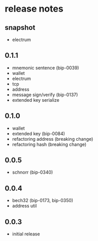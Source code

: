 # release notes

## snapshot
- electrum

## 0.1.1
- mnemonic sentence (bip-0039)
- wallet
- electrum
- tcp
- address
- message sign/verify (bip-0137)
- extended key serialize

## 0.1.0
- wallet
- extended key (bip-0084)
- refactoring address (breaking change)
- refactoring hash (breaking change)

## 0.0.5
- schnorr (bip-0340)

## 0.0.4
- bech32 (bip-0173, bip-0350)
- address util 

## 0.0.3
- initial release
